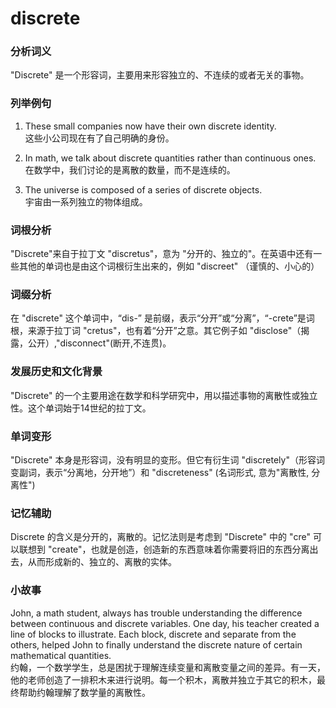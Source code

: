 # discrete

### 分析词义

  

"Discrete" 是一个形容词，主要用来形容独立的、不连续的或者无关的事物。

  

### 列举例句

  

1.  These small companies now have their own discrete identity.  
    这些小公司现在有了自己明确的身份。
    
      
    
2.  In math, we talk about discrete quantities rather than continuous ones.  
    在数学中，我们讨论的是离散的数量，而不是连续的。
    
      
    
3.  The universe is composed of a series of discrete objects.  
    宇宙由一系列独立的物体组成。
    
      
    

  

### 词根分析

  

"Discrete"来自于拉丁文 "discretus"，意为 "分开的、独立的"。在英语中还有一些其他的单词也是由这个词根衍生出来的，例如 "discreet" （谨慎的、小心的）

  

### 词缀分析

  

在 "discrete" 这个单词中，“dis-” 是前缀，表示“分开”或“分离”，“-crete”是词根，来源于拉丁词 "cretus"，也有着“分开”之意。其它例子如 "disclose"（揭露，公开）,"disconnect"(断开,不连贯)。

  

### 发展历史和文化背景

  

"Discrete" 的一个主要用途在数学和科学研究中，用以描述事物的离散性或独立性。这个单词始于14世纪的拉丁文。

  

### 单词变形

  

"Discrete" 本身是形容词，没有明显的变形。但它有衍生词 "discretely"（形容词变副词，表示“分离地，分开地”）和 "discreteness" (名词形式, 意为"离散性, 分离性")

  

### 记忆辅助

  

Discrete 的含义是分开的，离散的。记忆法则是考虑到 "Discrete" 中的 "cre" 可以联想到 "create"，也就是创造，创造新的东西意味着你需要将旧的东西分离出去，从而形成新的、独立的、离散的实体。

  

### 小故事

  

John, a math student, always has trouble understanding the difference between continuous and discrete variables. One day, his teacher created a line of blocks to illustrate. Each block, discrete and separate from the others, helped John to finally understand the discrete nature of certain mathematical quantities.  
约翰，一个数学学生，总是困扰于理解连续变量和离散变量之间的差异。有一天，他的老师创造了一排积木来进行说明。每一个积木，离散并独立于其它的积木，最终帮助约翰理解了数学量的离散性。
